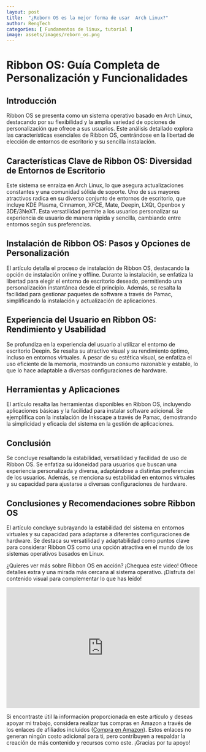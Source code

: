 ```yaml
---
layout: post
title:  "¿Reborn OS es la mejor forma de usar  Arch Linux?"
author: RengTech
categories: [ Fundamentos de linux, tutorial ]
image: assets/images/reborn_os.png
---
```

# Ribbon OS: Guía Completa de Personalización y Funcionalidades

## Introducción
Ribbon OS se presenta como un sistema operativo basado en Arch Linux, destacando por su flexibilidad y la amplia variedad de opciones de personalización que ofrece a sus usuarios. Este análisis detallado explora las características esenciales de Ribbon OS, centrándose en la libertad de elección de entornos de escritorio y su sencilla instalación.

## Características Clave de Ribbon OS: Diversidad de Entornos de Escritorio
Este sistema se enraíza en Arch Linux, lo que asegura actualizaciones constantes y una comunidad sólida de soporte. Uno de sus mayores atractivos radica en su diverso conjunto de entornos de escritorio, que incluye KDE Plasma, Cinnamon, XFCE, Mate, Deepin, LXQt, Openbox y 3DE/3NeXT. Esta versatilidad permite a los usuarios personalizar su experiencia de usuario de manera rápida y sencilla, cambiando entre entornos según sus preferencias.

## Instalación de Ribbon OS: Pasos y Opciones de Personalización
El artículo detalla el proceso de instalación de Ribbon OS, destacando la opción de instalación online y offline. Durante la instalación, se enfatiza la libertad para elegir el entorno de escritorio deseado, permitiendo una personalización instantánea desde el principio. Además, se resalta la facilidad para gestionar paquetes de software a través de Pamac, simplificando la instalación y actualización de aplicaciones.

## Experiencia del Usuario en Ribbon OS: Rendimiento y Usabilidad
Se profundiza en la experiencia del usuario al utilizar el entorno de escritorio Deepin. Se resalta su atractivo visual y su rendimiento óptimo, incluso en entornos virtuales. A pesar de su estética visual, se enfatiza el uso eficiente de la memoria, mostrando un consumo razonable y estable, lo que lo hace adaptable a diversas configuraciones de hardware.

## Herramientas y Aplicaciones
El artículo resalta las herramientas disponibles en Ribbon OS, incluyendo aplicaciones básicas y la facilidad para instalar software adicional. Se ejemplifica con la instalación de Inkscape a través de Pamac, demostrando la simplicidad y eficacia del sistema en la gestión de aplicaciones.

## Conclusión
Se concluye resaltando la estabilidad, versatilidad y facilidad de uso de Ribbon OS. Se enfatiza su idoneidad para usuarios que buscan una experiencia personalizada y diversa, adaptándose a distintas preferencias de los usuarios. Además, se menciona su estabilidad en entornos virtuales y su capacidad para ajustarse a diversas configuraciones de hardware.

## Conclusiones y Recomendaciones sobre Ribbon OS
El artículo concluye subrayando la estabilidad del sistema en entornos virtuales y su capacidad para adaptarse a diferentes configuraciones de hardware. Se destaca su versatilidad y adaptabilidad como puntos clave para considerar Ribbon OS como una opción atractiva en el mundo de los sistemas operativos basados en Linux.

¿Quieres ver más sobre Ribbon OS en acción? ¡Chequea este video! Ofrece detalles extra y una mirada más cercana al sistema operativo. ¡Disfruta del contenido visual para complementar lo que has leído!

<iframe style="width:100%;" height="315" src="https://www.youtube.com/embed/https://www.youtube.com/embed/SE_6ttu-0_c?si=A1CVB-INyxiMDC5U" frameborder="0" allowfullscreen></iframe>

Si encontraste útil la información proporcionada en este artículo y deseas apoyar mi trabajo, considera realizar tus compras en Amazon a través de los enlaces de afiliados incluidos (<a href="https://amzn.to/3Rknqjn" rel="nofollow">Compra en Amazon</a>). Estos enlaces no generan ningún costo adicional para ti, pero contribuyen a respaldar la creación de más contenido y recursos como este. ¡Gracias por tu apoyo!


